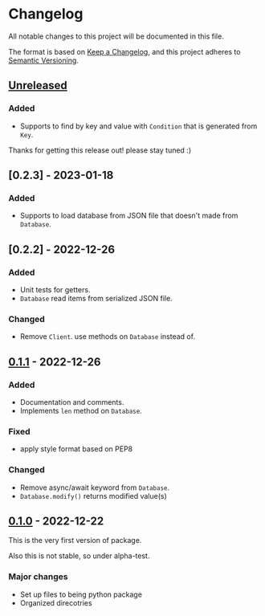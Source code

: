 # Changelog

All notable changes to this project will be documented in this file.

The format is based on [Keep a Changelog](https://keepachangelog.com/en/1.0.0/),
and this project adheres to [Semantic Versioning](https://semver.org/spec/v2.0.0.html).

## [Unreleased]

### Added

- Supports to find by key and value with `Condition` that is generated from `Key`.

Thanks for getting this release out! please stay tuned :)

## [0.2.3] - 2023-01-18

### Added

- Supports to load database from JSON file that doesn't made from `Database`.

## [0.2.2] - 2022-12-26

### Added

- Unit tests for getters.
- `Database` read items from serialized JSON file.

### Changed

- Remove `Client`. use methods on `Database` instead of.

## [0.1.1] - 2022-12-26

### Added

- Documentation and comments.
- Implements `len` method on `Database`.

### Fixed

- apply style format based on PEP8

### Changed

- Remove async/await keyword from `Database`.
- `Database.modify()` returns modified value(s)

## [0.1.0] - 2022-12-22

This is the very first version of package.

Also this is not stable, so under alpha-test.

### Major changes

- Set up files to being python package
- Organized direcotries

[Unreleased]: https://github.com/joonas-yoon/json-as-db/compare/v0.2.0...HEAD
[0.2.0]: https://github.com/joonas-yoon/json-as-db/compare/v0.1.1...v0.2.0
[0.1.1]: https://github.com/joonas-yoon/json-as-db/compare/v0.1.0...v0.1.1
[0.1.0]: https://github.com/joonas-yoon/json-as-db/releases/tag/v0.1.0
